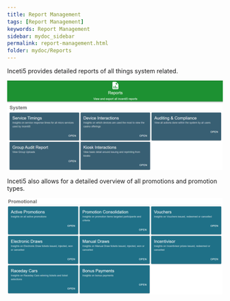 ```yaml
---
title: Report Management
tags: [Report Management]
keywords: Report Management
sidebar: mydoc_sidebar
permalink: report-management.html
folder: mydoc/Reports
---
```


Inceti5 provides detailed reports of all things system related.

<img src="./img/Reports/ReportsDashboard.png" alt="">

Inceti5 also allows for a detailed overview of all promotions and promotion types.

<img src="./img/Reports/PromotionalDashboard.png" alt="">